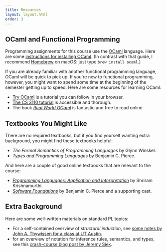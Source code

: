```yaml
---
title: Resources
layout: layout.html
order: 3
---
```

## OCaml and Functional Programming

Programming assignments for this course use the [OCaml][] language. Here are some [instructions for installing OCaml][install]. (In contrast with that guide, I recommend [Homebrew][] on macOS: just type `brew install ocaml`.)

[ocaml]: https://ocaml.org
[homebrew]: https://brew.sh
[install]: https://www.cs.cornell.edu/courses/cs3110/2018sp/install.html

If you are already familiar with another functional programming language, OCaml will be quick to pick up. If you're new to functional programming, however, you might want to spend some time at the beginning of the semester getting up to speed. Here are some resources for learning OCaml:

* [Try OCaml][try] is a tutorial you can follow in your browser.
* [The CS 3110 tutorial][3110tut] is accessible and thorough.
* The book [*Real World OCaml*][rwo] is fantastic and free to read online.

[rwo]: https://realworldocaml.org
[3110tut]: https://www.cs.cornell.edu/courses/cs3110/2016fa/l/01-intro/rec.html
[try]: https://try.ocamlpro.com

## Textbooks You Might Like

There are no required textbooks, but  if you find yourself wanting extra background, you might find these textbooks helpful:

* *The Formal Semantics of Programming Languages* by Glynn Winskel.
* *Types and Programming Languages* by Benjamin C. Pierce.

And here are a couple of good online textbooks that are relevant to the course:

* [*Programming Languages: Application and Interpretation*](http://cs.brown.edu/~sk/Publications/Books/ProgLangs/) by Shriram Krishnamurthi.
* [*Software Foundations*](https://www.cis.upenn.edu/~bcpierce/sf/) by Benjamin C. Pierce and a supporting cast.

## Extra Background

Here are some well-written materials on standard PL topics:

* For a self-contained overview of *structural induction*, see [some notes by John A. Thywissen for a class at UT Austin][thywissen].
* for an overview of notation for inference rules, semantics, and types, see this [crash-course blog post by Jeremy Siek][siek].

[siek]: https://siek.blogspot.com/2012/07/crash-course-on-notation-in-programming.html
[thywissen]: https://www.cs.utexas.edu/%7Ejthywiss/Structural%20Induction%20in%20Programming%20Language%20Semantics.pdf
